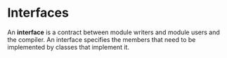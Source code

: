 # Interfaces
An __interface__ is a contract between module writers and module users and the compiler. An interface specifies the members that need to be implemented by classes that implement it. 
